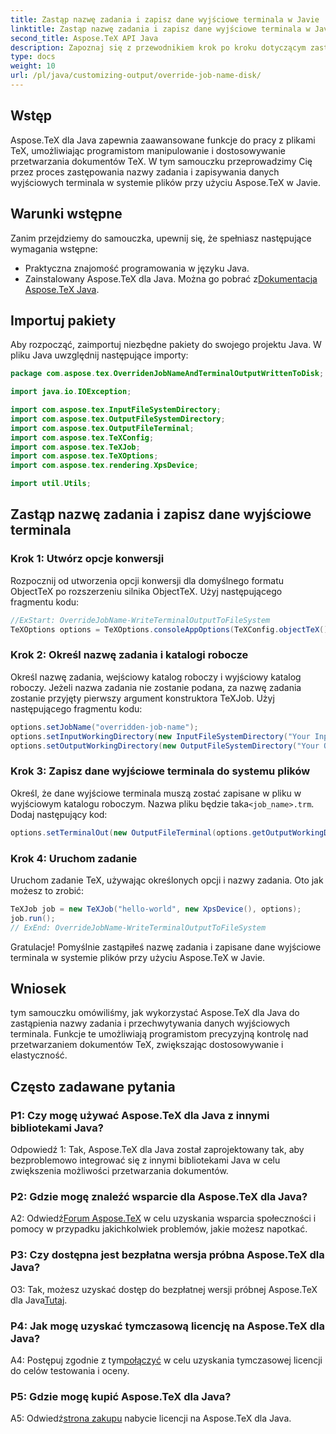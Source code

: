 ```yaml
---
title: Zastąp nazwę zadania i zapisz dane wyjściowe terminala w Javie
linktitle: Zastąp nazwę zadania i zapisz dane wyjściowe terminala w Javie
second_title: Aspose.TeX API Java
description: Zapoznaj się z przewodnikiem krok po kroku dotyczącym zastępowania nazw zadań i zapisywania danych wyjściowych terminala przy użyciu Aspose.TeX dla języka Java. Usprawnij przetwarzanie dokumentów dzięki zaawansowanym opcjom dostosowywania.
type: docs
weight: 10
url: /pl/java/customizing-output/override-job-name-disk/
---
```

## Wstęp

Aspose.TeX dla Java zapewnia zaawansowane funkcje do pracy z plikami TeX, umożliwiając programistom manipulowanie i dostosowywanie przetwarzania dokumentów TeX. W tym samouczku przeprowadzimy Cię przez proces zastępowania nazwy zadania i zapisywania danych wyjściowych terminala w systemie plików przy użyciu Aspose.TeX w Javie.

## Warunki wstępne

Zanim przejdziemy do samouczka, upewnij się, że spełniasz następujące wymagania wstępne:

- Praktyczna znajomość programowania w języku Java.
-  Zainstalowany Aspose.TeX dla Java. Można go pobrać z[Dokumentacja Aspose.TeX Java](https://reference.aspose.com/tex/java/).

## Importuj pakiety

Aby rozpocząć, zaimportuj niezbędne pakiety do swojego projektu Java. W pliku Java uwzględnij następujące importy:

```java
package com.aspose.tex.OverridenJobNameAndTerminalOutputWrittenToDisk;

import java.io.IOException;

import com.aspose.tex.InputFileSystemDirectory;
import com.aspose.tex.OutputFileSystemDirectory;
import com.aspose.tex.OutputFileTerminal;
import com.aspose.tex.TeXConfig;
import com.aspose.tex.TeXJob;
import com.aspose.tex.TeXOptions;
import com.aspose.tex.rendering.XpsDevice;

import util.Utils;
```

## Zastąp nazwę zadania i zapisz dane wyjściowe terminala

### Krok 1: Utwórz opcje konwersji

Rozpocznij od utworzenia opcji konwersji dla domyślnego formatu ObjectTeX po rozszerzeniu silnika ObjectTeX. Użyj następującego fragmentu kodu:

```java
//ExStart: OverrideJobName-WriteTerminalOutputToFileSystem
TeXOptions options = TeXOptions.consoleAppOptions(TeXConfig.objectTeX());
```

### Krok 2: Określ nazwę zadania i katalogi robocze

Określ nazwę zadania, wejściowy katalog roboczy i wyjściowy katalog roboczy. Jeżeli nazwa zadania nie zostanie podana, za nazwę zadania zostanie przyjęty pierwszy argument konstruktora TeXJob. Użyj następującego fragmentu kodu:

```java
options.setJobName("overridden-job-name");
options.setInputWorkingDirectory(new InputFileSystemDirectory("Your Input Directory"));
options.setOutputWorkingDirectory(new OutputFileSystemDirectory("Your Output Directory"));
```

### Krok 3: Zapisz dane wyjściowe terminala do systemu plików

 Określ, że dane wyjściowe terminala muszą zostać zapisane w pliku w wyjściowym katalogu roboczym. Nazwa pliku będzie taka`<job_name>.trm`. Dodaj następujący kod:

```java
options.setTerminalOut(new OutputFileTerminal(options.getOutputWorkingDirectory()));
```

### Krok 4: Uruchom zadanie

Uruchom zadanie TeX, używając określonych opcji i nazwy zadania. Oto jak możesz to zrobić:

```java
TeXJob job = new TeXJob("hello-world", new XpsDevice(), options);
job.run();
// ExEnd: OverrideJobName-WriteTerminalOutputToFileSystem
```

Gratulacje! Pomyślnie zastąpiłeś nazwę zadania i zapisane dane wyjściowe terminala w systemie plików przy użyciu Aspose.TeX w Javie.

## Wniosek

tym samouczku omówiliśmy, jak wykorzystać Aspose.TeX dla Java do zastąpienia nazwy zadania i przechwytywania danych wyjściowych terminala. Funkcje te umożliwiają programistom precyzyjną kontrolę nad przetwarzaniem dokumentów TeX, zwiększając dostosowywanie i elastyczność.

## Często zadawane pytania

### P1: Czy mogę używać Aspose.TeX dla Java z innymi bibliotekami Java?

Odpowiedź 1: Tak, Aspose.TeX dla Java został zaprojektowany tak, aby bezproblemowo integrować się z innymi bibliotekami Java w celu zwiększenia możliwości przetwarzania dokumentów.

### P2: Gdzie mogę znaleźć wsparcie dla Aspose.TeX dla Java?

 A2: Odwiedź[Forum Aspose.TeX](https://forum.aspose.com/c/tex/47) w celu uzyskania wsparcia społeczności i pomocy w przypadku jakichkolwiek problemów, jakie możesz napotkać.

### P3: Czy dostępna jest bezpłatna wersja próbna Aspose.TeX dla Java?

 O3: Tak, możesz uzyskać dostęp do bezpłatnej wersji próbnej Aspose.TeX dla Java[Tutaj](https://releases.aspose.com/).

### P4: Jak mogę uzyskać tymczasową licencję na Aspose.TeX dla Java?

 A4: Postępuj zgodnie z tym[połączyć](https://purchase.aspose.com/temporary-license/) w celu uzyskania tymczasowej licencji do celów testowania i oceny.

### P5: Gdzie mogę kupić Aspose.TeX dla Java?

 A5: Odwiedź[strona zakupu](https://purchase.aspose.com/buy) nabycie licencji na Aspose.TeX dla Java.
